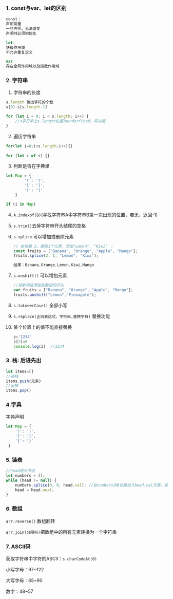 ### 1. const与var、let的区别

```js
const：
声明常量
一旦声明，无法改变
声明时必须初始化

let:
块级作用域
不允许重复定义

var
存在全局作用域以及函数作用域
```

### 2.  字符串

1. 字符串的长度

```js
s.length 输出字符的个数
s[0]-s[s.length-1]

for (let i = 0; i < s.length; i++) {
	//s字符串上s.length位置为underfined，可以用
}
```

2. 遍历字符串

```js
for(let i=0;i<s.length;i++){}
   
for (let i of s) {}
```

3. 判断是否在字典里

```js
let Map = {
        '(': ')',
        '[': ']',
        '{': '}'
    }

if (i in Map) 
```

4. `A.indexof(B)`(寻找字符串A中字符串B第一次出现的位置，若无，返回-1)

4. `s.trim()`去掉字符串开头结尾的空格

4. `s.splice`  可以增加或删除元素

   ```js
   // 在位置 2，删除1个元素，添加"Lemon", "Kiwi" ：
   const fruits = ["Banana", "Orange", "Apple", "Mango"];
   fruits.splice(2, 1, "Lemon", "Kiwi");
   
   结果：Banana,Orange,Lemon,Kiwi,Mango
   ```

7. `s.unshift()`   可以增加元素

   ```js
   //将新项目添加到数组的开头
   var fruits = ["Banana", "Orange", "Apple", "Mango"];
   fruits.unshift("Lemon","Pineapple");
   ```
   
8. `s.toLowerCase()` 全部小写

9. `s.replace(正则表达式、字符串,替换字符)` 替换功能

10. 某个位置上的值不能直接替换

    ```js
    z='1234'
    z[2]=6
    console.log(z)  //1234
    ```

    

### 3. 栈: 后进先出

```js
let items=[]
//进栈
items.push(元素)
//出栈
items.pop()
```

### 4.字典

字典声明

```js
let Map = {
    '(': ')',
    '[': ']',
    '{': '}'
 }
```

### 5. 链表

```js
//head是头节点
let numbers = [];
while (head != null) {
    numbers.splice(0, 0, head.val); //在numbers的0位置加入head.val元素，意在头部增加元素
    head = head.next;
}
```

### 6. 数组

`arr.reverse()`  数组翻转

`arr.join(分隔符)`把数组中的所有元素转换为一个字符串

### 7. ASCII码

获取字符串中字符的ASCII：`s.charCodeAt(0)`

小写字母：97~122

大写字母：65~90

数字：48~57



